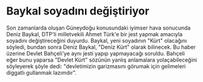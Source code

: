 # Baykal soyadını değiştiriyor

Son zamanlarda oluşan Güneydoğu konusundaki iyimser hava sonucunda
Deniz Baykal, DTP'li milletvekili Ahmet Türk'e bir jest yapmak
amacıyla soyadını değiştireceğini duyurdu. Baykal, yeni soyadının
"Kürt" olacağını söyledi, bundan sonra Deniz Baykal, "Deniz Kürt"
olarak bilinecek. Bu haber üzerine Devlet Bahçeli'ye aynı jesti yapıp
yapmayacağı soruldu. Bahçeli eğer bunu yaparsa "Devlet Kürt" sözünün
yanlış anlamalara yolaçabileceğini söyleyerek şöyle dedi:
"devletimizin garizmasını görumak için gelimeleri diggatlı gullanmak
lazımdır".






